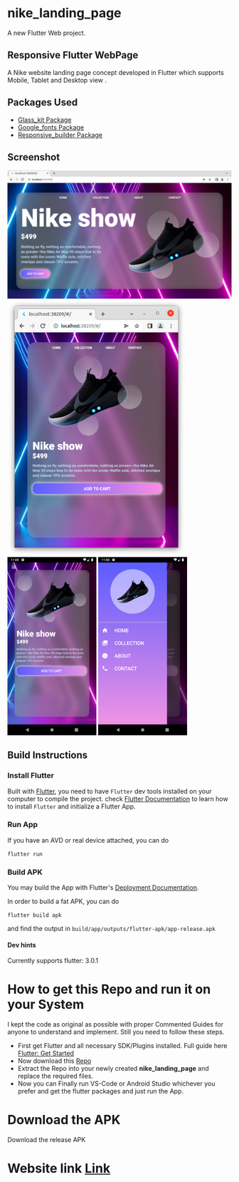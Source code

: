 # nike_landing_page

A new Flutter Web project.

## Responsive Flutter WebPage 

A Nike website landing page concept developed in Flutter which supports Mobile, Tablet and Desktop view .

## Packages Used

- [Glass_kit Package](https://pub.dev/packages/glass_kit)
- [Google_fonts Package](https://pub.dev/packages/google_fonts)
- [Responsive_builder Package](https://pub.dev/packages/responsive_builder)

 
 ## Screenshot

![](Screenshots/webview.png)
<img src="Screenshots/tabview.png" width="400"/> 
<img src="Screenshots/mobile_home.png" width="200"/>  <img src="Screenshots/mobile_drawer.png" width="200" />

## Build Instructions

### Install Flutter

Built with [Flutter](https://flutter.dev/), you need to have `Flutter` dev tools
installed on your computer to compile the project. check [Flutter Documentation](https://flutter.dev/docs)
 to learn how to install `Flutter` and initialize a Flutter App.
 
  
### Run App

If you have an AVD or real device attached, you can do

```
flutter run 
```

### Build APK

You may build the App with Flutter's [Deployment Documentation](https://flutter.dev/docs).

In order to build a fat APK, you can do 
```
flutter build apk
```
and find the output in `build/app/outputs/flutter-apk/app-release.apk`

#### Dev hints

Currently supports flutter: 3.0.1

  
# How to get this Repo and run it on your System

I kept the code as original as possible with proper Commented Guides for anyone to understand and implement. Still you need to follow these steps.
  - First get Flutter and all necessary SDK/Plugins installed. Full guide here [Flutter: Get Started](https://flutter.dev/docs/get-started/install)
  - Now download this [Repo](https://github.com/jinosh05/nike_landing_page/archive/refs/heads/master.zip)
  - Extract the Repo into your newly created **nike_landing_page** and replace the required files.
  - Now you can Finally run VS-Code or Android Studio whichever you prefer and get the flutter packages and just run the App.
  
# Download the APK

Download the release APK 

# Website link [Link](https://jocular-banoffee-479043.netlify.app/#/)
